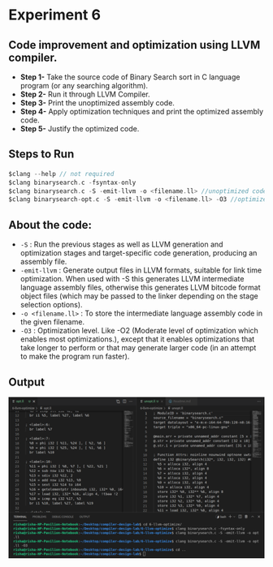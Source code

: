 # Experiment 6

## Code improvement and optimization using LLVM compiler.

- **Step 1-** Take the source code of Binary Search sort in C language program (or any searching algorithm).
- **Step 2-** Run it through LLVM Compiler.
- **Step 3-** Print the unoptimized assembly code.
- **Step 4-** Apply optimization techniques and print the optimized assembly code.
- **Step 5-** Justify the optimized code.

## Steps to Run

``` C
$clang --help // not required
$clang binarysearch.c -fsyntax-only
$clang binarysearch.c -S -emit-llvm -o <filename.ll> //unoptimized code in a .ll file
$clang binarysearch-opt.c -S -emit-llvm -o <filename.ll> -O3 //optimized code in a .ll file
```


## About the code:

- `-S` : Run the previous stages as well as LLVM generation and optimization stages and target-specific code generation, producing an assembly file.
- `-emit-llvm` : Generate output files in LLVM formats, suitable for link time optimization. When used with -S this generates LLVM intermediate language assembly files, otherwise this generates LLVM bitcode format object files (which may be passed to the linker depending on the stage selection options).
- `-o <filename.ll>` : To store the intermediate language assembly code in the given filename.
- `-O3` : Optimization level. Like -O2 (Moderate level of optimization which enables most optimizations.), except that it enables optimizations that take longer to perform or that may generate larger code (in an attempt to make the program run faster).


## Output

![6-output](6-llvm-op-binary-search.png)